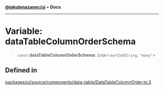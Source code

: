 [**@jakubmazanec/ui**](../README.md) • **Docs**

---

# Variable: dataTableColumnOrderSchema

> `const` **dataTableColumnOrderSchema**: `ZodArray`\<`ZodString`, `"many"`\>

## Defined in

[packages/ui/source/components/data-table/DataTableColumnOrder.ts:3](https://github.com/jakubmazanec/tools/blob/3137813ef46c72d3c081751f960a2aa2c61ad567/packages/ui/source/components/data-table/DataTableColumnOrder.ts#L3)
